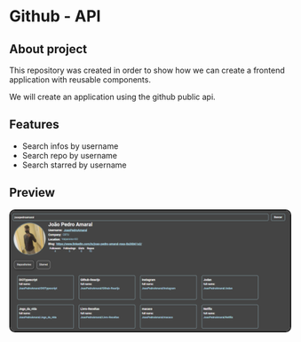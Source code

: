 # Github - API

## About project
This repository was created in order to show how we can create a frontend application with reusable components.

We will create an application using the github public api.

## Features
- Search infos by username
- Search repo by username
- Search starred by username

## Preview
<img src="image/print1.png" style="border: 2px solid; border-radius:10px;">